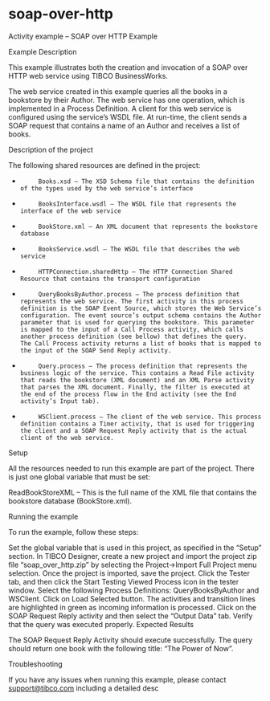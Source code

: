 # soap-over-http
Activity example – SOAP over HTTP Example

Example Description

This example illustrates both the creation and invocation of a SOAP over HTTP web service using TIBCO BusinessWorks. 

The web service created in this example queries all the books in a bookstore by their Author. The web service has one operation, which is implemented in a Process Definition. A client for this web service is configured using the service’s WSDL file. At run-time, the client sends a SOAP request that contains a name of an Author and receives a list of books.

Description of the project

The following shared resources are defined in the project:

-          Books.xsd – The XSD Schema file that contains the definition of the types used by the web service’s interface

-          BooksInterface.wsdl – The WSDL file that represents the interface of the web service

-          BookStore.xml – An XML document that represents the bookstore database

-          BooksService.wsdl – The WSDL file that describes the web service

-          HTTPConnection.sharedHttp – The HTTP Connection Shared Resource that contains the transport configuration

-          QueryBooksByAuthor.process – The process definition that represents the web service. The first activity in this process definition is the SOAP Event Source, which stores the Web Service’s configuration. The event source’s output schema contains the Author parameter that is used for querying the bookstore. This parameter is mapped to the input of a Call Process activity, which calls another process definition (see bellow) that defines the query.  The Call Process activity returns a list of books that is mapped to the input of the SOAP Send Reply activity.

-          Query.process – The process definition that represents the business logic of the service. This contains a Read File activity that reads the bookstore (XML document) and an XML Parse activity that parses the XML document. Finally, the filter is executed at the end of the process flow in the End activity (see the End activity’s Input tab).

-          WSClient.process – The client of the web service. This process definition contains a Timer activity, that is used for triggering the client and a SOAP Request Reply activity that is the actual client of the web service.

Setup

All the resources needed to run this example are part of the project. There is just one global variable that must be set:

ReadBookStoreXML – This is the full name of the XML file that contains the bookstore database (BookStore.xml).

Running the example

To run the example, follow these steps:

Set the global variable that is used in this project, as specified in the “Setup” section.
In TIBCO Designer, create a new project and import the project zip file “soap_over_http.zip” by selecting the Project->Import Full Project menu selection.
Once the project is imported, save the project.
Click the Tester tab, and then click the Start Testing Viewed Process icon in the tester window.
Select the following Process Definitions: QueryBooksByAuthor and WSClient.
Click on Load Selected button.
The activities and transition lines are highlighted in green as incoming information is processed.
Click on the SOAP Request Reply activity and then select the “Output Data” tab. Verify that the query was executed properly.
Expected Results

The SOAP Request Reply Activity should execute successfully. The query should return one book with the following title: “The Power of Now”.

Troubleshooting

If you have any issues when running this example, please contact support@tibco.com including a detailed desc
